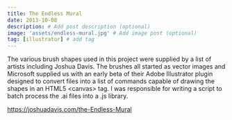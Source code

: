 ```yaml
---
title: The Endless Mural
date: 2013-10-08
description: # Add post description (optional)
image: 'assets/endless-mural.jpg' # Add image post (optional)
tag: [illustrator] # add tag
---
```


The various brush shapes used in this project were supplied by a list of artists including Joshua Davis. The brushes all started as vector images and Microsoft supplied us with an early beta of their Adobe Illustrator plugin designed to convert files into a list of commands capable of drawing the shapes in an HTML5 &lt;canvas&gt; tag. I was responsible for writing a script to batch process the .ai files into a .js library.

https://joshuadavis.com/the-Endless-Mural
